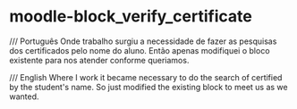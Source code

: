 # moodle-block_verify_certificate

/// Português
Onde trabalho surgiu a necessidade de fazer as pesquisas dos certificados pelo nome do aluno. 
Então apenas modifiquei o bloco existente para nos atender conforme queriamos.

/// English
Where I work it became necessary to do the search of certified by the student's name.
So just modified the existing block to meet us as we wanted.
